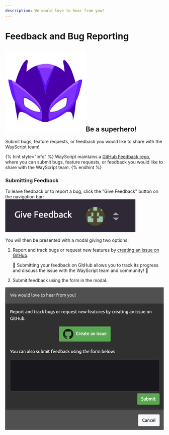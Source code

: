 ```yaml
---
description: We would love to hear from you!
---
```


# Feedback and Bug Reporting

## ![](../.gitbook/assets/introduction.png)Be a superhero!

Submit bugs, feature requests, or feedback you would like to share with the WayScript team!

{% hint style="info" %}
WayScript maintains a [GitHub Feedback repo](https://github.com/wayscript/feedback), where you can submit bugs, feature requests, or feedback you would like to share with the WayScript team.
{% endhint %}

### Submitting Feedback

To leave feedback or to report a bug, click the "Give Feedback" button on the navigation bar:  
 ![](../.gitbook/assets/give_feedback.png) 

You will then be presented with a modal giving two options:

1. Report and track bugs or request new features by [creating an issue on GitHub](https://github.com/wayscript/feedback/issues/new/choose).  


   🌟 Submitting your feedback on GitHub allows you to track its progress and discuss the issue with the WayScript team and community! 🌟   

2. Submit feedback using the form in the modal.

![Feedback Modal](../.gitbook/assets/feedback_modal.png)



